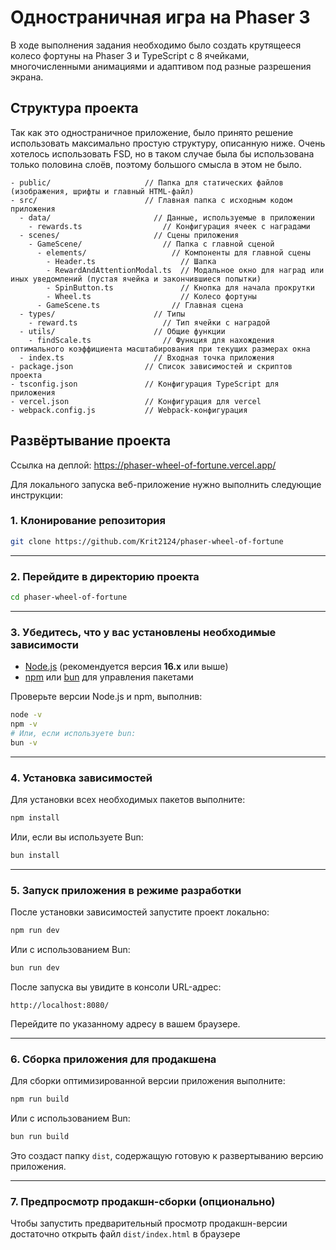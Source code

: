 
# Одностраничная игра на Phaser 3

В ходе выполнения задания необходимо было создать крутящееся колесо фортуны на Phaser 3 и TypeScript с 8 ячейками, многочисленными анимациями и адаптивом под разные разрешения экрана. 

## Структура проекта

Так как это одностраничное приложение, было принято решение использовать максимально простую структуру, описанную ниже. Очень хотелось использовать FSD, но в таком случае была бы использована только половина слоёв, поэтому большого смысла в этом не было.
```
- public/                     // Папка для статических файлов (изображения, шрифты и главный HTML-файл)
- src/                        // Главная папка с исходным кодом приложения
  - data/                       // Данные, используемые в приложении
    - rewards.ts                  // Конфигурация ячеек с наградами
  - scenes/                     // Сцены приложения
    - GameScene/                  // Папка с главной сценой
      - elements/                   // Компоненты для главной сцены
        - Header.ts                   // Шапка
        - RewardAndAttentionModal.ts  // Модальное окно для наград или иных уведомлений (пустая ячейка и закончившиеся попытки)
        - SpinButton.ts               // Кнопка для начала прокрутки
        - Wheel.ts                    // Колесо фортуны
      - GameScene.ts                // Главная сцена
  - types/                      // Типы
    - reward.ts                   // Тип ячейки с наградой
  - utils/                      // Общие функции
    - findScale.ts                // Функция для нахождения оптимального коэффициента масштабирования при текущих размерах окна
  - index.ts                    // Входная точка приложения
- package.json                // Список зависимостей и скриптов проекта
- tsconfig.json               // Конфигурация TypeScript для приложения
- vercel.json                 // Конфигурация для vercel
- webpack.config.js           // Webpack-конфигурация
```

## Развёртывание проекта

Ссылка на деплой: https://phaser-wheel-of-fortune.vercel.app/

Для локального запуска веб-приложение нужно выполнить следующие инструкции:

### 1. Клонирование репозитория

```bash
git clone https://github.com/Krit2124/phaser-wheel-of-fortune
```

---

### 2. Перейдите в директорию проекта 

```bash 
cd phaser-wheel-of-fortune
```

---


### 3. Убедитесь, что у вас установлены необходимые зависимости

-   [Node.js](https://nodejs.org/)  (рекомендуется версия  **16.x**  или выше)
-   [npm](https://www.npmjs.com/)  или  [bun](https://bun.sh/)  для управления пакетами

Проверьте версии Node.js и npm, выполнив:
```bash
node -v
npm -v
# Или, если используете bun:
bun -v
```

---

### 4. Установка зависимостей

Для установки всех необходимых пакетов выполните:

```bash
npm install
```

Или, если вы используете Bun:

```bash
bun install
```

---

### 5. Запуск приложения в режиме разработки

После установки зависимостей запустите проект локально:

```bash
npm run dev
```

Или с использованием Bun:

```bash
bun run dev
```

После запуска вы увидите в консоли URL-адрес:

```
http://localhost:8080/
```

Перейдите по указанному адресу в вашем браузере.

---

### 6. Сборка приложения для продакшена

Для сборки оптимизированной версии приложения выполните:

```bash
npm run build
```

Или с использованием Bun:

```bash
bun run build
```

Это создаст папку `dist`, содержащую готовую к развертыванию версию приложения.

---

### 7. Предпросмотр продакшн-сборки (опционально)

Чтобы запустить предварительный просмотр продакшн-версии достаточно открыть файл `dist/index.html` в браузере